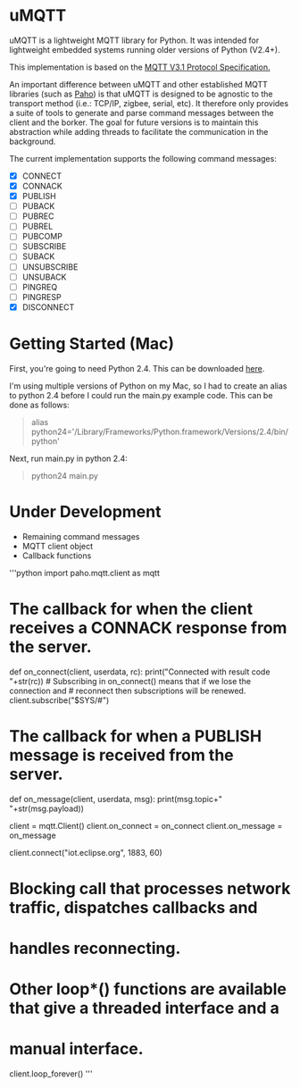 # uMQTT

uMQTT is a lightweight MQTT library for Python. It was intended for lightweight embedded systems running older versions of Python (V2.4+).

This implementation is based on the [MQTT V3.1 Protocol Specification.](http://public.dhe.ibm.com/software/dw/webservices/ws-mqtt/mqtt-v3r1.html)

An important difference between uMQTT and other established MQTT libraries (such as [Paho](https://eclipse.org/paho/)) is that uMQTT is designed to be agnostic to the transport method (i.e.: TCP/IP, zigbee, serial, etc). It therefore only provides a suite of tools to generate and parse command messages between the client and the borker. The goal for future versions is to maintain this abstraction while adding threads to facilitate the communication in the background.

The current implementation supports the following command messages:

- [X] CONNECT
- [X] CONNACK
- [X] PUBLISH
- [ ] PUBACK
- [ ] PUBREC
- [ ] PUBREL
- [ ] PUBCOMP
- [ ] SUBSCRIBE
- [ ] SUBACK
- [ ] UNSUBSCRIBE
- [ ] UNSUBACK
- [ ] PINGREQ
- [ ] PINGRESP
- [X] DISCONNECT

# Getting Started (Mac)

First, you're going to need Python 2.4. This can be downloaded [here](https://www.python.org/ftp/python/2.4.3/Universal-MacPython-2.4.3-2006-04-07.dmg).

I'm using multiple versions of Python on my Mac, so I had to create an alias to python 2.4 before I could run the main.py example code. This can be done as follows:

> alias python24='/Library/Frameworks/Python.framework/Versions/2.4/bin/python'

Next, run main.py in python 2.4:

> python24 main.py

# Under Development

* Remaining command messages
* MQTT client object
* Callback functions

'''python
import paho.mqtt.client as mqtt

# The callback for when the client receives a CONNACK response from the server.
def on_connect(client, userdata, rc):
    print("Connected with result code "+str(rc))
	# Subscribing in on_connect() means that if we lose the connection and
	# reconnect then subscriptions will be renewed.
	client.subscribe("$SYS/#")

# The callback for when a PUBLISH message is received from the server.
def on_message(client, userdata, msg):
	print(msg.topic+" "+str(msg.payload))

client = mqtt.Client()
client.on_connect = on_connect
client.on_message = on_message

client.connect("iot.eclipse.org", 1883, 60)

# Blocking call that processes network traffic, dispatches callbacks and
# handles reconnecting.
# Other loop*() functions are available that give a threaded interface and a
# manual interface.
client.loop_forever()
'''